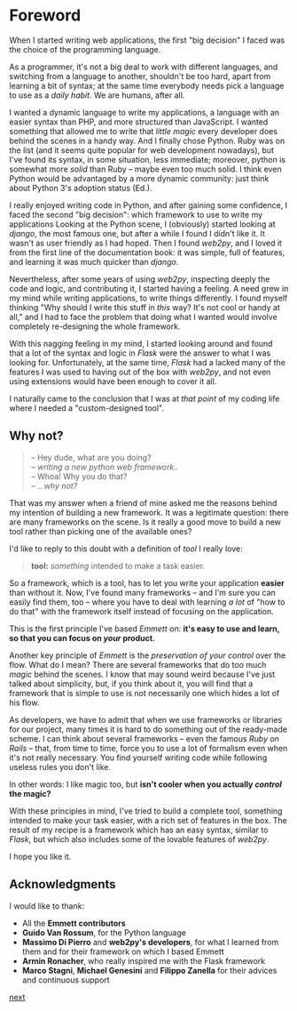 
Foreword
========

When I started writing web applications, the first "big decision" I faced was 
the choice of the programming language.   

As a programmer, it's not a big deal to work with different languages, 
and switching from a language to another, shouldn't be too hard, apart from
learning a bit of syntax; at the same time everybody needs pick a language 
to use as a *daily habit*. We are humans, after all.

I wanted a dynamic language to write my applications, a language with an easier
syntax than PHP, and more structured than JavaScript. I wanted something that 
allowed me to write that *little magic* every developer does behind the scenes
in a handy way. And I finally chose Python. Ruby was on the list (and it seems
quite popular for web development nowadays), but I've found its syntax, in some
situation, less immediate; moreover, python is somewhat more *solid* than 
Ruby – maybe even too much solid. I think even Python would be advantaged by
a more dynamic community: just think about Python 3's adoption status (Ed.).

I really enjoyed writing code in Python, and after gaining some confidence,
I faced the second "big decision": which framework to use to write my 
applications Looking at the Python scene, I (obviously) started looking at 
*django*, the most famous one, but after a while I found I didn't like it. 
It wasn't as user friendly as I had hoped. Then I found *web2py*, and I loved
it from the first line of the documentation book: it was simple, full of features,
and learning it was much quicker than *django*.

Nevertheless, after some years of using *web2py*, inspecting deeply the code and
logic, and contributing it, I started having a feeling. A need grew in my mind
while writing applications, to write things differently. I found myself thinking
"Why should I write this stuff in *this* way? It's not cool or handy at all," and
I had to face the problem that doing what I wanted would involve completely
re-designing the whole framework. 

With this nagging feeling in my mind, I started looking around and found that a
lot of the syntax and logic in *Flask* were the answer to what I was looking for.
Unfortunately, at the same time, *Flask* had a lacked many of the features I was
used to having out of the box with *web2py*, and not even using extensions would
have been enough to cover it all.   

I naturally came to the conclusion that I was at *that point* of my coding life
where I needed a "custom-designed tool".

Why not?
--------

> – Hey dude, what are you doing?   
> – *writing a new python web framework..*   
> – Whoa! Why you do that?   
> – *...why not?*

That was my answer when a friend of mine asked me the reasons behind my intention
of building a new framework. It was a legitimate question: there are many
frameworks on the scene. Is it really a good move to build a new tool rather than
picking one of the available ones?   

I'd like to reply to this doubt with a definition of *tool* I really love:

> **tool:** *something* intended to make a task easier.

So a framework, which is a tool, has to let you write your application **easier**
than without it. Now, I've found many frameworks – and I'm sure you can easily
find them, too – where you have to deal with learning *a lot* of "how to do
that" with the framework itself instead of focusing on the application.

This is the first principle I've based *Emmett* on: **it's easy to use and learn,
so that you can focus on *your* product.**   

Another key principle of *Emmett* is the *preservation of your control* over the
flow. What do I mean? There are several frameworks that do too much *magic* behind
the scenes. I know that may sound weird because I've just talked about simplicity,
but, if you think about it, you will find that a framework that is simple to use
is not necessarily one which hides a lot of his flow.   

As developers, we have to admit that when we use frameworks or libraries for our
project, many times it is hard to do something out of the ready-made scheme. I
can think about several frameworks – even the famous *Ruby on Rails* – that,
from time to time, force you to use a lot of formalism even when it's not really
necessary. You find yourself writing code while following useless rules you don't like.   

In other words: I like magic too, but **isn't cooler when you actually *control*
the magic?**

With these principles in mind, I've tried to build a complete tool, something
intended to make your task easier, with a rich set of features in the box. The
result of my recipe is a framework which has an easy syntax, similar to *Flask*,
but which also includes some of the lovable features of *web2py*.   

I hope you like it.

Acknowledgments
---------------

I would like to thank:

* All the **Emmett contributors**
* **Guido Van Rossum**, for the Python language
* **Massimo Di Pierro** and **web2py's developers**, for what I learned from
them and for their framework on which I based Emmett
* **Armin Ronacher**, who really inspired me with the Flask framework
* **Marco Stagni**, **Michael Genesini** and **Filippo Zanella** for their
advices and continuous support

[next](01-quickstart.md)